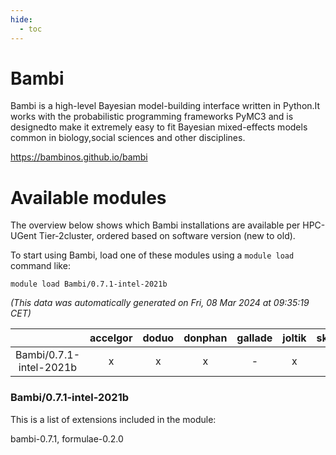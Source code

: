 ```yaml
---
hide:
  - toc
---
```


Bambi
=====


Bambi is a high-level Bayesian model-building interface written in Python.It works with the probabilistic programming frameworks PyMC3 and is designedto make it extremely easy to fit Bayesian mixed-effects models common in biology,social sciences and other disciplines.

https://bambinos.github.io/bambi
# Available modules


The overview below shows which Bambi installations are available per HPC-UGent Tier-2cluster, ordered based on software version (new to old).

To start using Bambi, load one of these modules using a `module load` command like:

```shell
module load Bambi/0.7.1-intel-2021b
```

*(This data was automatically generated on Fri, 08 Mar 2024 at 09:35:19 CET)*  

| |accelgor|doduo|donphan|gallade|joltik|skitty|
| :---: | :---: | :---: | :---: | :---: | :---: | :---: |
|Bambi/0.7.1-intel-2021b|x|x|x|-|x|x|


### Bambi/0.7.1-intel-2021b

This is a list of extensions included in the module:

bambi-0.7.1, formulae-0.2.0